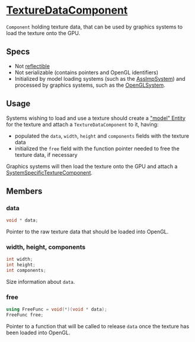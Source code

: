 # [TextureDataComponent](TextureDataComponent.hpp)

`Component` holding texture data, that can be used by graphics systems to load the texture onto the GPU.

## Specs

* Not [reflectible](https://github.com/phisko/putils/blob/master/reflection.md)
* Not serializable (contains pointers and OpenGL identifiers)
* Initialized by model loading systems (such as the [AssImpSystem](../../systems/assimp/AssImpSystem.md)) and processed by graphics systems, such as the [OpenGLSystem](../../systems/opengl/OpenGLSystem.md).

## Usage

Systems wishing to load and use a texture should create a ["model" Entity](ModelComponent.md) for the texture and attach a `TextureDataComponent` to it, having:
* populated the `data`, `width`, `height` and `components` fields with the texture data
* initialized the `free` field with the function pointer needed to free the texture data, if necessary

Graphics systems will then load the texture onto the GPU and attach a [SystemSpecificTextureComponent](SystemSpecificTextureComponent.md).

## Members

### data

```cpp
void * data;
```

Pointer to the raw texture data that should be loaded into OpenGL.

### width, height, components

```cpp
int width;
int height;
int components;
```

Size information about `data`.

### free

```cpp
using FreeFunc = void(*)(void * data);
FreeFunc free;
```

Pointer to a function that will be called to release `data` once the texture has been loaded into OpenGL.